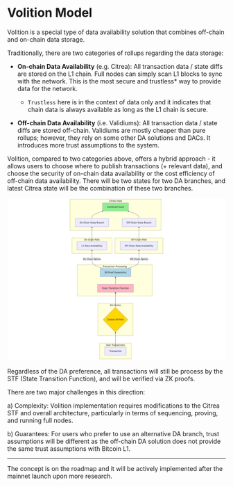 # Volition Model

Volition is a special type of data availability solution that combines off-chain and on-chain data storage. 

Traditionally, there are two categories of rollups regarding the data storage:

- **On-chain Data Availability** (e.g. Citrea): All transaction data / state diffs are stored on the L1 chain. Full nodes can simply scan L1 blocks to sync with the network. This is the most secure and trustless* way to provide data for the network.
    - `Trustless` here is in the context of data only and it indicates that chain data is always available as long as the L1 chain is secure. 

- **Off-chain Data Availability** (i.e. Validiums): All transaction data / state diffs are stored off-chain. Validiums are mostly cheaper than pure rollups; however, they rely on some other DA solutions and DACs. It introduces more trust assumptions to the system.

Volition, compared to two categories above, offers a hybrid approach - it allows users to choose where to publish transactions (+ relevant data), and choose the security of on-chain data availability or the cost efficiency of off-chain data availability. There will be two states for two DA branches, and latest Citrea state will be the combination of these two branches.

![Volition Model Diagram](/.gitbook/assets/volition.png)

Regardless of the DA preference, all transactions will still be process by the STF (State Transition Function), and will be verified via ZK proofs. 

There are two major challenges in this direction:

a) Complexity: Volition implementation requires modifications to the Citrea STF and overall architecture, particularly in terms of sequencing, proving, and running full nodes.

b) Guarantees: For users who prefer to use an alternative DA branch, trust assumptions will be different as the off-chain DA solution does not provide the same trust assumptions with Bitcoin L1.

-----

The concept is on the roadmap and it will be actively implemented after the mainnet launch upon more research.
